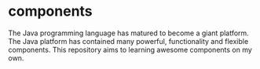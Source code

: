 # components
The Java programming language has matured to become a giant platform. The Java platform has contained many powerful, functionality and flexible components. This repository aims to learning awesome components on my own.
